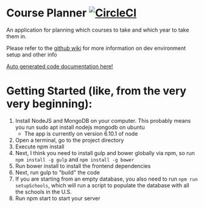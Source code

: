 Course Planner [![CircleCI](https://circleci.com/gh/rit-sse/CoursePlanner/tree/master.svg?style=svg)](https://circleci.com/gh/rit-sse/CoursePlanner/tree/master)
=============

An application for planning which courses to take and which year to take them in.

Please refer to the <a href="https://github.com/rit-sse/CoursePlanner-/wiki" target="_blank">github wiki</a> for more information on dev environment setup and other info

<a href="https://rit-sse.github.io/CoursePlanner-/docs/gen/index.html" target="_blank">Auto generated code documentation here!</a>


# Getting Started (like, from the very very beginning):
1. Install NodeJS and MongoDB on your computer. This probably means you run sudo apt install nodejs mongodb on ubuntu
    * The app is currently on version 6.10.1 of node
2. Open a terminal, go to the project directory
3. Execute npm install
4. Next, I think you need to install gulp and bower globally via npm, so run `npm install -g gulp` and `npm install -g bower`
5. Run bower install to install the frontend dependencies
6. Next, run gulp to "build" the code
7. If you are starting from an empty database, you also need to run `npm run setupSchools`, which will run a script to populate the database with all the schools in the U.S.
8. Run npm start to start your server
